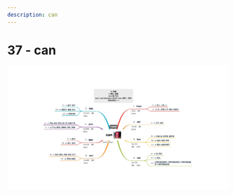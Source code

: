 ```yaml
---
description: can
---
```


# 37 - can



![Image text](https://raw.githubusercontent.com/rulinma/ai-word/master/images/37-can.jpg)


